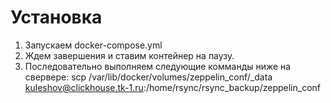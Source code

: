 # Установка
1. Запускаем docker-compose.yml
1. Ждем завершения и ставим контейнер на паузу.
2. Последовательно выполняем следующие комманды ниже на свервере: 
scp /var/lib/docker/volumes/zeppelin_conf/_data kuleshov@clickhouse.tk-1.ru:/home/rsync/rsync_backup/zeppelin_conf
